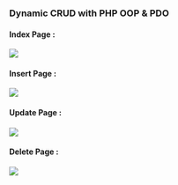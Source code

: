 <h3> Dynamic CRUD with PHP OOP & PDO </h3>

<h4> Index Page : </h4>
<img src="https://user-images.githubusercontent.com/23507207/28107980-b9995a92-670b-11e7-9bed-524864615c5c.png" />

<h4> Insert Page : </h4>
<img src="https://user-images.githubusercontent.com/23507207/28108228-9e557a1c-670c-11e7-821e-b967f01e4a3d.png" />

<h4> Update Page : </h4>
<img src="https://user-images.githubusercontent.com/23507207/28108277-c14d603e-670c-11e7-8533-a54a445b660e.png" />

<h4> Delete Page : </h4>
<img src="https://user-images.githubusercontent.com/23507207/28108245-adf008c0-670c-11e7-9b74-440b258610a5.png" />




